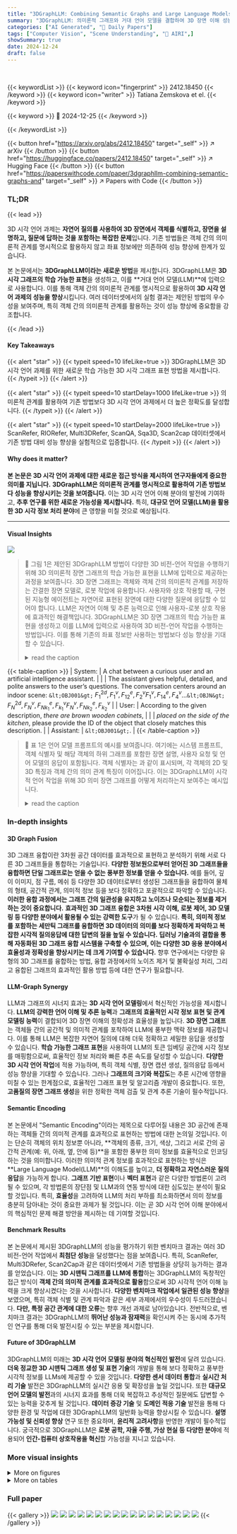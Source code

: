 ```yaml
---
title: "3DGraphLLM: Combining Semantic Graphs and Large Language Models for 3D Scene Understanding"
summary: "3DGraphLLM: 의미론적 그래프와 거대 언어 모델을 결합하여 3D 장면 이해 성능을 획기적으로 향상시킨 최첨단 연구!"
categories: ["AI Generated", "🤗 Daily Papers"]
tags: ["Computer Vision", "Scene Understanding", "🏢 AIRI",]
showSummary: true
date: 2024-12-24
draft: false
---
```


<br>

{{< keywordList >}}
{{< keyword icon="fingerprint" >}} 2412.18450 {{< /keyword >}}
{{< keyword icon="writer" >}} Tatiana Zemskova et el. {{< /keyword >}}
 
{{< keyword >}} 🤗 2024-12-25 {{< /keyword >}}
 
{{< /keywordList >}}

{{< button href="https://arxiv.org/abs/2412.18450" target="_self" >}}
↗ arXiv
{{< /button >}}
{{< button href="https://huggingface.co/papers/2412.18450" target="_self" >}}
↗ Hugging Face
{{< /button >}}
{{< button href="https://paperswithcode.com/paper/3dgraphllm-combining-semantic-graphs-and" target="_self" >}}
↗ Papers with Code
{{< /button >}}




### TL;DR


{{< lead >}}

3D 시각 언어 과제는 **자연어 질의를 사용하여 3D 장면에서 객체를 식별하고, 장면을 설명하고, 질문에 답하는 것을 포함하는 복잡한 문제**입니다. 기존 방법들은 객체 간의 의미론적 관계를 명시적으로 활용하지 않고 좌표 정보에만 의존하여 성능 향상에 한계가 있습니다.  



본 논문에서는 **3DGraphLLM이라는 새로운 방법**을 제시합니다. 3DGraphLLM은 **3D 시각 그래프의 학습 가능한 표현**을 생성하고, 이를 **거대 언어 모델(LLM)**에 입력으로 사용합니다.  이를 통해 객체 간의 의미론적 관계를 명시적으로 활용하여 **3D 시각 언어 과제의 성능을 향상**시킵니다. 여러 데이터셋에서의 실험 결과는 제안된 방법의 우수성을 보여주며, 특히 객체 간의 의미론적 관계를 활용하는 것이 성능 향상에 중요함을 강조합니다.

{{< /lead >}}


#### Key Takeaways

{{< alert "star" >}}
{{< typeit speed=10 lifeLike=true >}} 3DGraphLLM은 3D 시각 언어 과제를 위한 새로운 학습 가능한 3D 시각 그래프 표현 방법을 제시합니다. {{< /typeit >}}
{{< /alert >}}

{{< alert "star" >}}
{{< typeit speed=10 startDelay=1000 lifeLike=true >}} 의미론적 관계를 활용하여 기존 방법보다 3D 시각 언어 과제에서 더 높은 정확도를 달성합니다. {{< /typeit >}}
{{< /alert >}}

{{< alert "star" >}}
{{< typeit speed=10 startDelay=2000 lifeLike=true >}} ScanRefer, RIORefer, Multi3DRefer, ScanQA, Sqa3D, Scan2cap 데이터셋에서 기존 방법 대비 성능 향상을 실험적으로 입증합니다. {{< /typeit >}}
{{< /alert >}}

#### Why does it matter?
**본 논문은 3D 시각 언어 과제에 대한 새로운 접근 방식을 제시하여 연구자들에게 중요한 의미를 지닙니다.**  **3DGraphLLM은 의미론적 관계를 명시적으로 활용하여 기존 방법보다 성능을 향상시키는 것을 보여줍니다.** 이는 3D 시각 언어 이해 분야의 발전에 기여하고, **추후 연구를 위한 새로운 가능성을 제시합니다.** 특히, **대규모 언어 모델(LLM)을 활용한 3D 시각 정보 처리 분야**에 큰 영향을 미칠 것으로 예상됩니다.

------
#### Visual Insights



![](https://arxiv.org/html/2412.18450/x1.png)

> 🔼 그림 1은 제안된 3DGraphLLM 방법이 다양한 3D 비전-언어 작업을 수행하기 위해 3D 의미론적 장면 그래프의 학습 가능한 표현을 LLM에 입력으로 제공하는 과정을 보여줍니다.  3D 장면 그래프는 객체와 객체 간의 의미론적 관계를 저장하는 간결한 장면 모델로, 로봇 작업에 유용합니다. 사용자와 상호 작용할 때, 구현된 지능형 에이전트는 자연어로 표현된 장면에 대한 다양한 질문에 응답할 수 있어야 합니다. LLM은 자연어 이해 및 추론 능력으로 인해 사용자-로봇 상호 작용에 효과적인 해결책입니다.  3DGraphLLM은 3D 장면 그래프의 학습 가능한 표현을 생성하고 이를 LLM에 입력으로 사용하여 3D 비전-언어 작업을 수행하는 방법입니다. 이를 통해 기존의 좌표 정보만 사용하는 방법보다 성능 향상을 기대할 수 있습니다.
> <details>
> <summary>read the caption</summary>
> Figure 1: Proposed 3DGraphLLM approach leverages 3D semantic scene graph learnable representation supplied as input to an LLM to perform various 3D vision-language tasks.
> </details>





{{< table-caption >}}
| System: | A chat between a curious user and an artificial intelligence assistant. | 
|  | The assistant gives helpful, detailed, and polite answers to the user’s questions. The conversation centers around an indoor scene: `&lt;OBJ001&gt;`  $F_{1}^{2d},F_{1}^{v},F_{12}^{e},F_{2}^{v}F_{1}^{v},F_{14}^{e},F_{4}^{v}$…`&lt;OBJN&gt;` $F_{N}^{2d},F_{N}^{v},F_{Nk_{1}}^{e},F_{k_{1}}^{v}F_{N}^{v},F_{Nk_{2}}^{e},F_{k_{2}}^{v}$ | 
| User: | According to the given description, _there are brown wooden cabinets_, | 
|  | _placed on the side of the kitchen_, please provide the ID of the object that closely matches this description. | 
| Assistant: | `&lt;OBJ001&gt;`. | {{< /table-caption >}}

> 🔼 표 1은 언어 모델 프롬프트의 예시를 보여줍니다.  여기에는 시스템 프롬프트, 객체 식별자 및 해당 객체의 하위 그래프를 포함한 장면 설명, 사용자 요청 및 언어 모델의 응답이 포함됩니다.  객체 식별자는 <OBJ001>과 같이 표시되며, 각 객체의 2D 및 3D 특징과 객체 간의 의미 관계 특징이 이어집니다.  이는 3DGraphLLM이 시각적 언어 작업을 위해 3D 의미 장면 그래프를 어떻게 처리하는지 보여주는 예시입니다.
> <details>
> <summary>read the caption</summary>
> Table 1:  Example of prompt for the language model containing scene graph.
> </details>





### In-depth insights


#### 3D Graph Fusion
3D 그래프 융합이란 3차원 공간 데이터를 효과적으로 표현하고 분석하기 위해 서로 다른 3D 그래프들을 통합하는 기술입니다. **다양한 정보원으로부터 얻어진 3D 그래프들을 융합하면 단일 그래프로는 얻을 수 없는 풍부한 정보를 얻을 수 있습니다.** 예를 들어, 깊이 이미지, 점 구름, 메쉬 등 다양한 3D 데이터로부터 생성된 그래프들을 융합하여 물체의 형태, 공간적 관계, 의미적 정보 등을 보다 정확하고 포괄적으로 파악할 수 있습니다.  **이러한 융합 과정에서는 그래프 간의 일관성을 유지하고 노이즈나 모순되는 정보를 제거하는 것이 중요합니다.**  **효과적인 3D 그래프 융합은 3차원 시각 이해, 로봇 제어, 3D 모델링 등 다양한 분야에서 활용될 수 있는 강력한 도구**가 될 수 있습니다.  **특히, 의미적 정보를 포함하는 세만틱 그래프를 융합하면 3D 데이터의 의미를 보다 정확하게 파악하고 복잡한 시각적 질의응답에 대한 답변의 질을 높일 수 있습니다.**  **딥러닝 기술과의 결합을 통해 자동화된 3D 그래프 융합 시스템을 구축할 수 있으며, 이는 다양한 3D 응용 분야에서 효율성과 정확성을 향상시키는 데 크게 기여할 수 있습니다.**  향후 연구에서는 다양한 유형의 3D 그래프를 융합하는 방법, 융합 과정에서의 노이즈 제거 및 불확실성 처리, 그리고 융합된 그래프의 효과적인 활용 방법 등에 대한 연구가 필요합니다.

#### LLM-Graph Synergy
LLM과 그래프의 시너지 효과는 **3D 시각 언어 모델링**에서 혁신적인 가능성을 제시합니다.  **LLM의 강력한 언어 이해 및 추론 능력**과 **그래프의 효율적인 시각 정보 표현 및 관계 모델링 능력**이 결합되어 3D 장면 이해의 정확성과 효율성을 높입니다.  **3D 장면 그래프**는 객체들 간의 공간적 및 의미적 관계를 포착하여 LLM에 풍부한 맥락 정보를 제공합니다. 이를 통해 LLM은 복잡한 자연어 질의에 대해 더욱 정확하고 세밀한 응답을 생성할 수 있습니다.  **학습 가능한 그래프 표현**을 사용하여 LLM의 토큰 임베딩 공간에 시각 정보를 매핑함으로써, 효율적인 정보 처리와 빠른 추론 속도를 달성할 수 있습니다.  **다양한 3D 시각 언어 작업**에 적용 가능하며, 특히 객체 식별, 장면 캡션 생성, 질의응답 등에서 성능 향상을 기대할 수 있습니다.  그러나 **그래프의 크기와 복잡도**는 추론 시간에 영향을 미칠 수 있는 한계점으로, 효율적인 그래프 표현 및 알고리즘 개발이 중요합니다. 또한, **고품질의 장면 그래프 생성**을 위한 정확한 객체 검출 및 관계 추론 기술이 필수적입니다.

#### Semantic Encoding
본 논문에서 "Semantic Encoding"이라는 제목으로 다루어질 내용은 3D 공간에 존재하는 객체들 간의 의미적 관계를 효과적으로 표현하는 방법에 대한 논의일 것입니다.  이는 단순히 객체의 위치 정보뿐 아니라, **객체의 종류, 크기, 색상, 그리고 서로 간의 공간적 관계(예: 위, 아래, 옆, 안에 등)**을 포함한 풍부한 의미 정보를 효율적으로 인코딩하는 것을 의미합니다.  이러한 의미적 관계 정보를 효과적으로 표현하는 방식은 **Large Language Model(LLM)**의 이해도를 높이고, **더 정확하고 자연스러운 질의응답**을 가능하게 합니다.  **그래프 기반 표현**이나 **벡터 표현**과 같은 다양한 방법론이 고려될 수 있으며, 각 방법론의 장단점 및 LLM과의 연동 방식에 대한 심도있는 분석이 필요할 것입니다. 특히, **효율성**을 고려하여 LLM의 처리 부하를 최소화하면서 의미 정보를 충분히 담아내는 것이 중요한 과제가 될 것입니다.  이는 곧 3D 시각 언어 이해 분야에서의 핵심적인 문제 해결 방안을 제시하는 데 기여할 것입니다.

#### Benchmark Results
본 논문에서 제시된 3DGraphLLM의 성능을 평가하기 위한 벤치마크 결과는 여러 3D 비전-언어 작업에서 **최첨단 성능**을 달성했다는 점을 보여줍니다. 특히, ScanRefer, Multi3DRefer, Scan2Cap과 같은 데이터셋에서 기존 방법들을 상당히 능가하는 결과를 얻었습니다. 이는 **3D 시맨틱 그래프를 LLM에 통합**하는 3DGraphLLM의 독창적인 접근 방식이 **객체 간의 의미적 관계를 효과적으로 활용**함으로써 3D 시각적 언어 이해 능력을 크게 향상시켰다는 것을 시사합니다.  **다양한 벤치마크 작업에서 일관된 성능 향상**을 보였으며, 특히 객체 식별 및 관계 파악과 같은 세부 과제에서의 우수성이 두드러졌습니다.  **다만, 특정 공간 관계에 대한 오류**는 향후 개선 과제로 남아있습니다.  전반적으로, 벤치마크 결과는 3DGraphLLM의 **뛰어난 성능과 잠재력**을 확인시켜 주는 동시에 추가적인 연구를 통해 더욱 발전시킬 수 있는 부분을 제시합니다.

#### Future of 3DGraphLLM
3DGraphLLM의 미래는 **3D 시각 언어 모델링 분야의 혁신적인 발전**에 달려 있습니다.  **더욱 정교한 3D 시맨틱 그래프 생성 및 표현 기술**의 개발을 통해 보다 정확하고 풍부한 시각적 정보를 LLMs에 제공할 수 있을 것입니다.  **다양한 센서 데이터 통합**과 **실시간 처리 기술** 발전은 3DGraphLLM의 실시간 응용 및 확장성을 높일 것입니다.  또한 **대규모 언어 모델의 발전**과의 시너지 효과를 통해 더욱 복잡하고 추상적인 질문에도 답변할 수 있는 능력을 갖추게 될 것입니다.  **데이터 증강 기술** 및 **도메인 적응 기술** 발전을 통해 다양한 환경 및 작업에 대한 3DGraphLLM의 일반화 능력을 향상시킬 수 있습니다.  **설명 가능성 및 신뢰성 향상** 연구 또한 중요하며,  **윤리적 고려사항**을 반영한 개발이 필수적입니다.  궁극적으로 3DGraphLLM은 **로봇 공학, 자율 주행, 가상 현실 등 다양한 분야**에 적용되어 **인간-컴퓨터 상호작용을 혁신**할 가능성을 지니고 있습니다.


### More visual insights

<details>
<summary>More on figures
</summary>


![](https://arxiv.org/html/2412.18450/x2.png)

> 🔼 그림 2는 제안된 3DGraphLLM 접근 방식의 전체 아키텍처를 보여줍니다. 3DGraphLLM은 3D 객체 점 구름과 객체 간의 의미 관계에 대해 사전 훈련된 인코더를 활용합니다. 추출된 그래프 노드와 에지 특징을 사전 훈련된 LLM의 토큰 임베딩 공간에 매핑하기 위해 훈련 가능한 계층을 도입합니다. 장면 그래프는 LLM에 입력하기 위해 평평하게 처리되며, 각 객체는 k개의 가장 가까운 이웃의 서브그래프로 표현됩니다. 3D 비전-언어 작업에 LLM을 더 잘 적용하기 위해 새로운 객체 토큰을 LLM의 어휘에 추가하고 LoRA를 사용하여 미세 조정합니다.
> <details>
> <summary>read the caption</summary>
> Figure 2:  The overall architecture of our approach. 3DGraphLLM leverages pre-trained encoders for 3D object point clouds and semantic relationships between objects. We introduce trainable layers to map the extracted graph node and edge features into the token embedding space of a pre-trained LLM. The scene graph is flattened for input into the LLM, with each object represented by a subgraph of its k nearest neighbors. To further adapt the LLM to 3D vision-language tasks, we add new object tokens to the LLM’s vocabulary and fine-tune it using LoRa.
> </details>



![](https://arxiv.org/html/2412.18450/x3.png)

> 🔼 그림 3은 ScanRefer 데이터셋에서 3DGraphLLM의 성능을 보여주는 정성적 예시입니다. 각 질의어에 대해 ScanNet 데이터셋의 RGB 이미지와 RGB 포인트 클라우드 시각화를 함께 제공합니다. 포인트 클라우드에서 녹색 점은 3DGraphLLM이 질의어의 객체에 해당한다고 식별한 점을 나타내고, 녹색 상자는 질의어에 대한 실제 바운딩 박스(GT 박스)를 강조 표시합니다.
> <details>
> <summary>read the caption</summary>
> Figure 3:  Qualitative examples of 3DGraphLLM performance on the ScanRefer dataset. For each query, we provide an RGB image from the ScanNet dataset showing the selected object, along with a visualization of the RGB point cloud. In the point cloud, green points indicate the points that 3DGraphLLM identified as corresponding to the object from the text query, while the green box highlights the ground truth (GT) box for the query.
> </details>



![](https://arxiv.org/html/2412.18450/x4.png)

> 🔼 그림 4는 ScanNet 훈련 세트 내에서 GT(Ground Truth) 장면 분할 및 Mask3D 장면 분할을 기반으로 두 개의 가장 가까운 이웃(NN)에 대한 Uni3D 객체 특징과 VL-SAT 의미적 가장자리 특징을 비교한 것입니다. 왼쪽 패널은 GT 포인트 클라우드와 Mask3D 포인트 클라우드에 대해 Uni3D 객체 특징이 상대적으로 가깝다는 것을 보여줍니다. 가운데 패널은 VL-SAT 특징을 생성하기 위해 NN을 선택하는 표준 접근 방식을 사용하면 Mask3D 포인트 클라우드 쌍의 특징이 GT 포인트 클라우드의 특징과 크게 다르다는 것을 보여줍니다. 오른쪽 패널은 NN을 선택하기 위해 최소 이웃 거리 필터를 적용하면 Mask3D 인스턴스 분할에서 가져온 객체 쌍의 VL-SAT 특징이 GT 인스턴스 분할에서 가져온 객체 쌍의 특징과 더욱 일치한다는 것을 보여줍니다.
> <details>
> <summary>read the caption</summary>
> Figure 4:  Comparison of Uni3D object features and VL-SAT semantic edge features for the two nearest neighbors (NNs) based on ground-truth (GT) scene segmentation and Mask3D scene segmentation within the ScanNet training set.  Left: Uni3D object features are relatively close for GT point clouds and Mask3D point clouds. Center: using the standard approach for selecting NNs to generate VL-SAT features, the features for pairs of Mask3D point clouds differ significantly from those of GT point clouds. Right: after applying a minimum neighbor distance filter for selecting NNs, the VL-SAT features for object pairs from Mask3D instance segmentation align more closely with those from GT instance segmentation.
> </details>



![](https://arxiv.org/html/2412.18450/extracted/6093446/nn_ablation.png)

> 🔼 그림 5는 객체 부분 그래프에서 가장 가까운 이웃의 수에 따른 추론 속도와 시각적 근거 정확도의 관계를 보여줍니다. 이 실험에서는 GT 인스턴스 분할과 함께 RioRefer 데이터 세트를 사용합니다. 보다 자세히 설명하자면, 객체의 표현에 사용되는 가장 가까운 이웃의 수를 변화시키면서 추론 시간과 시각적 접지(visual grounding) 성능에 어떤 영향을 미치는지 보여주는 그래프입니다.  x축은 가장 가까운 이웃의 수이고, y축은 추론 시간(msec)과 정확도(Accuracy@0.5)를 나타냅니다. RioRefer 데이터셋과 GT 인스턴스 세분화를 사용한 실험 결과를 보여줍니다.
> <details>
> <summary>read the caption</summary>
> Figure 5:  Dependence of inference speed and visual grounding accuracy on the number of nearest neighbors in the object subgraph. This experiment utilizes the RioRefer dataset along with GT instance segmentation.
> </details>



![](https://arxiv.org/html/2412.18450/x5.png)

> 🔼 그림 6은 3DGraphLLM이 공간적 관계를 다룰 때 발생하는 일반적인 오류 사례를 보여줍니다. 왼쪽 그림은 ScanQA 데이터셋에서 3DGraphLLM이 관찰자를 기준으로 앞뒤, 좌우 방향을 잘못 식별한 경우를 보여줍니다. 오른쪽 그림은 ScanRefer 데이터셋에서 3DGraphLLM이 좌우를 혼동한 경우를 보여줍니다. 정답 객체는 녹색으로 강조 표시되고 3DGraphLLM의 예측 결과는 빨간색으로 강조 표시됩니다.
> <details>
> <summary>read the caption</summary>
> Figure 6:  Common failure cases of 3DGraphLLM related to spatial relationships. Left: In the ScanQA dataset, 3DGraphLLM incorrectly identifies the front/back and left.right directions relative to the observer. Right: In the ScanRefer dataset, 3DGraphLLM confuses left and right. The GT object is highlighted in green, and the 3DGraphLLM prediction is highlighted in red.
> </details>



![](https://arxiv.org/html/2412.18450/x6.png)

> 🔼 그림 7은 3DGraphLLM이 방과 물체에 대한 기능적 질문에 답하는 능력을 보여줍니다. 왼쪽은 3DGraphLLM이 방의 기능적 속성과 방 유형에 대한 질문에 답할 수 있음을 보여줍니다. 오른쪽은 3DGraphLLM이 방에 있는 물체의 기능적 속성에 대한 질문에 답할 수 있음을 보여줍니다.  즉, 그림은 훈련 데이터셋에 없는 유형의 질문에 대해서도 3DGraphLLM이 상식적인 지식을 활용할 수 있음을 시각적으로 보여주는 예시입니다.
> <details>
> <summary>read the caption</summary>
> Figure 7:  Functional queries about the room and objects to the 3DGraphLLM. Left: 3DGraphLLM is capable of answering questions about functional properties of the room and its room type. Right: 3DGraphLLM is capable of answering questions about the functional properties of objects in a room.
> </details>



</details>




<details>
<summary>More on tables
</summary>


{{< table-caption >}}
| Methods | ScanRefer | ScanRefer | ScanRefer | Multi3DRefer | Multi3DRefer | ScanQA | ScanQA | Sqa3D | Scan2Cap | Scan2Cap |
|---|---|---|---|---|---|---|---|---|---|---|
|  | A@0.25↑ | A@0.5↑ | F1@0.25↑ | F1@0.5↑ | C↑ | B-4↑ | EM↑ | C@0.5↑ | B-4@0.5↑ |  |
| ***Expert models*** |  |  |  |  |  |  |  |  |  |  |
| ScanRefer (Chen et al., 2020) | 37.3 | 24.3 |  |  | - | - | - | - | - | - |
| MVT (Huang et al., 2022) | 40.8 | 33.3 | - | - | - | - | - | - | - | - |
| 3DVG-Trans (Zhao et al., 2021) | 45.9 | 34.5 | - | - | - | - | - | - | - | - |
| ViL3DRel (Chen et al., 2022) | 47.9 | 37.7 | - | - | - | - | - | - | - | - |
| M3DRef-CLIP (Zhang et al., 2023) | 51.9 | 44.7 | 42.8 | 38.4 | - | - | - | - | - | - |
| Scan2Cap (Chen et al., 2021) | - | - | - | - | - | - | - | 35.2 | 22.4 |  |
| ScanQA (Azuma et al., 2022) | - | - | - | - | 64.9 | 10.1 | - | - | - | - |
| Sqa3D (Ma et al., 2022) | - | - | - | - | - | - | 47.2 | - | - | - |
| 3D-VisTA (Zhu et al., 2023) | 50.6 | 45.8 | - | - | 72.9 | 13.1 | 48.5 | 66.9 | 34.0 |  |
| BUTD-DETR (Jain et al., 2022) | 52.2 | 39.8 | - | - | - | - | - | - | - | - |
| PQ3D (Zhu et al., 2025) | - | 51.2 | - | - | 50.1 | 87.8 | - | 47.1 | 80.3 | 36.0 |
| ***LLM-based models*** |  |  |  |  |  |  |  |  |  |  |
| ZSVG3D (Yuan et al., 2024) | 36.4 | 32.7 |  |  | - | - | - | - | - | - |
| 3D-LLM(Flamingo) (Hong et al., 2023b) | 21.2 | - | - | - | 59.2 | 7.2 | - | - | - | - |
| 3D-LLM(BLIP2-flant5) (Hong et al., 2023b) | 30.3 | - | - | - | 69.4 | 12.0 | - | - | - | - |
| Chat-3D v2 (Huang et al., 2023) | 35.9 | 30.4 | - | - | 77.1 | 7.3 | - | - | - | - |
| Scene-LLM (Fu et al., 2024) | - | - |  | - | 80.0 | 12.0 | 54.2 | - | - | - |
| LL3DA (Chen et al., 2023) | - | - | - | - | 76.8 | 13.5 | - | 65.2 | 36.8 |  |
| Grounded 3D-LLM (Chen et al., 2024) | 47.9 | 44.1 | 45.2 | 40.6 | 72.7 | 13.4 | - | 70.6 | 35.5 |  |
| Chat-Scene (Huang et al., 2024) | 55.5 | 50.2 | 57.1 | 52.4 | 87.7 | 14.3 | 54.6 | 77.1 | 36.3 |  |
| 3DGraphLLM Vicuna-1.5 (ours) | 57.0 | 51.3 | 60.1 | 55.4 | 87.6 | 12.1 | 53.1 | 81.2 | 36.3 |  |
| 3DGraphLLM LLAMA3-8B (ours) | 60.2 | 54.6 | 63.0 | 58.2 | 83.1 | 12.5 | 55.2 | 82.9 | 37.8 | {{< /table-caption >}}
> 🔼 표 2는 3D 시각-언어 과제에 대한 최첨단 기법들과 3DGraphLLM의 성능 비교를 보여줍니다.  '전문가 모델'은 서로 다른 3D 시각-언어 과제를 처리하기 위해 특수화된 헤드를 사용하는 반면, 3DGraphLLM을 포함한 'LLM 기반 모델'은 생성 모델에 대한 다양한 사용자 질문으로 서로 다른 과제를 처리합니다.  이 표는 다양한 3D 시각-언어 과제(ScanRefer, Multi3DRefer, ScanQA, Sqa3D, Scan2Cap)에 대한 정량적 결과를 보여주며, 각 과제에 대한 여러 평가 지표(Acc@0.25, Acc@0.5, F1@0.25, F1@0.5, CIDEr, BLEU-4, EM, CIDEr@0.5, BLEU-4@0.5)가 포함되어 있습니다.  CIDEr은 CIDEr 지표를 나타냅니다.
> <details>
> <summary>read the caption</summary>
> Table 2:  Performance comparison of 3DGraphLLM with state-of-the-art approaches for 3D vision-language tasks. 'Expert models' use specialized heads to deal with different 3D vision-language tasks. Our approach falls into the category of 'LLM-based models' that consider different tasks as different user queries to a generative model. C denotes the CIDEr metric.
> </details>

{{< table-caption >}}
| Methods | Pre-train | of edges | ScanRefer Acc@0.5↑ | ScanRefer F1@0.5↑ | Multi3DRefer C↑ | Multi3DRefer B-4↑ | ScanQA EM↑ | Sqa3D C@0.5↑ | Scan2Cap B-4@0.5↑ |
|---|---|---|---|---|---|---|---|---|---| 
| 3DGraphLLM-0 Vicuna1.5 | ✗ | 0 | 50.2 | 52.4 | 87.7 | 14.3 | 54.6 | 77.1 | 36.3 |
| 3DGraphLLM-2 Vicuna1.5 | ✗ | 2 | 50.1 | 52.7 | 92.2 | 15.5 | 54.7 | 80.4 | 36.9 |
| **3DGraphLLM-2 Vicuna1.5** | ✓ | **2** | **51.3** | **55.4** | 87.6 | 12.1 | 53.1 | **81.2** | **36.3** |
| 3DGraphLLM-0 LLAMA3-8B | ✗ | 0 | 52.0 | 55.1 | 84.0 | 15.8 | 53.8 | 80.0 | 37.5 |
| 3DGraphLLM-2 LLLAMA3-8B | ✗ | 2 | 54.3 | 57.3 | **87.4** | 14.9 | 54.5 | **85.6** | **39.6** |
| **3DGraphLLM-2 LLLAMA3-8B** | ✓ | **2** | **54.6** | **58.2** | 83.1 | 12.5 | **55.2** | 82.9 | 37.8 |{{< /table-caption >}}
> 🔼 표 3은 3DGraphLLM 모델에서 의미 관계(semantic edges)의 역할과 학습 과정(training pipeline)에 대한 ablation study 결과를 보여줍니다.  구체적으로, 의미 관계를 사용하지 않는 경우(0개의 edge)와 2개의 edge를 사용하는 경우를 비교 분석하여 성능 변화를 측정했습니다.  여러 가지 3D 비전-언어 작업(ScanRefer, Multi3DRefer, ScanQA, Sqa3D, Scan2Cap)에 대한 성능 지표(Acc@0.5, F1@0.5, CIDEr, BLEU-4, EM, C@0.5, B-4@0.5)가 제시되어 있으며, 사전 학습(Pre-train) 여부에 따른 결과도 함께 제시되어 있습니다. CIDEr는 CIDEr metric을 나타냅니다.
> <details>
> <summary>read the caption</summary>
> Table 3: Ablation study on semantic edges role and training pipeline. C denotes the CIDEr metric.
> </details>

{{< table-caption >}}
| Methods | Instance segmentation | Number of edges | Minimal distance, cm | Acc@0.25↑ | Acc@0.5↑ |
|---|---|---|---|---|---| 
| 3DGraphLLM-0 | GT | 0 | - | 48.9 | 48.9 |
| **3DGraphLLM-2** | **GT** | **2** | 0 | **54.4(+5.6%)** | **54.4(+5.6%)** |
| 3DGraphLLM-0 | Mask3D | 0 | - | 46.0 | 34.2 |
| 3DGraphLLM-2 | Mask3D | 2 | 0 | 47.3(+1.3%) | 35.6(+1.4%) |
| 3DGraphLLM-2 | Mask3D | 2 | 1 | 48.0(+2.0%) | 36.2(+2.0%) |
| **3DGraphLLM-2** | **Mask3D (+ NMS)** | **2** | **1** | **48.1(+2.1%)** | **36.5(+2.3%)** |
| 3DGraphLLM-0 | OneFormer3D | 0 | - | 45.4 | 34.5 |
| 3DGraphLLM-2 | OneFormer3D | 2 | 0 | 47.1(+1.7%) | 35.7(+1.2%) |
| **3DGraphLLM-2** | **OneFormer3D (+NMS)** | **2** | **1** | **47.5(+2.1%)** | **36.1(+1.6%)** |{{< /table-caption >}}
> 🔼 표 4는 인스턴스 분할의 질에 따라 의미 관계 에지의 역할에 대한 추가 연구 결과를 보여줍니다.  즉, 정확한 객체 분할 결과(GT)를 사용했을 때와, Mask3D 및 OneFormer3D 모델을 사용하여 예측된 객체 분할 결과를 사용했을 때의 성능 차이를 비교 분석합니다.  여기서, 의미 관계 에지의 수와 최소 거리 필터의 적용 여부에 따른 성능 변화를 다양한 지표(ScanRefer의 Acc@0.25, Acc@0.5, Multi3DRefer의 F1@0.25, F1@0.5)로 측정하여, 의미 관계 에지와 정확한 객체 분할의 중요성을 보여줍니다.  특히, 최소 거리 필터를 적용함으로써 잡음이 많은 예측 객체 분할 결과에서도 성능 향상을 얻을 수 있음을 보여줍니다.
> <details>
> <summary>read the caption</summary>
> Table 4: Ablation study on semantic edges role depending on quality of instance segmentation.
> </details>

{{< table-caption >}}
| Methods | Edge Number | Spatial relation | Acc@0.5↑ |
|---|---|---|---|
| 3DGraphLLM | 0 | ✓ | 42.6 |
| 3DGraphLLM | 2 | ✓ | 48.9(+6.3%) |
| 3DGraphLLM | 2 | ✗ | **50.1(+7.5%)** |{{< /table-caption >}}
> 🔼 이 표는 RioRefer 데이터셋(GT 인스턴스 분할)에서 공간 관계 모듈에 대한 추가 연구 결과를 보여줍니다.  구체적으로, GT 인스턴스 분할을 사용하여 3DGraphLLM 모델의 성능에 공간 관계 정보를 추가했을 때의 영향을 분석합니다.  모델에 공간 관계 정보를 추가하지 않은 경우(Edge Number 0)와 2개의 가장 가까운 이웃을 고려한 경우(Edge Number 2)의 정확도(Acc@0.5)를 비교하여 공간 관계 정보의 중요성을 보여줍니다.  또한, 공간 관계 정보를 추가하는 방식에 따라 성능 차이가 발생하는지 확인하기 위해 여러 실험을 진행했습니다.
> <details>
> <summary>read the caption</summary>
> Table 5: Ablation study on spatial relation module on RioRefer dataset (GT Instance segmentation).
> </details>

</details>




### Full paper

{{< gallery >}}
<img src="paper_images/1.png" class="grid-w50 md:grid-w33 xl:grid-w25" />
<img src="paper_images/2.png" class="grid-w50 md:grid-w33 xl:grid-w25" />
<img src="paper_images/3.png" class="grid-w50 md:grid-w33 xl:grid-w25" />
<img src="paper_images/4.png" class="grid-w50 md:grid-w33 xl:grid-w25" />
<img src="paper_images/5.png" class="grid-w50 md:grid-w33 xl:grid-w25" />
<img src="paper_images/6.png" class="grid-w50 md:grid-w33 xl:grid-w25" />
<img src="paper_images/7.png" class="grid-w50 md:grid-w33 xl:grid-w25" />
<img src="paper_images/8.png" class="grid-w50 md:grid-w33 xl:grid-w25" />
<img src="paper_images/9.png" class="grid-w50 md:grid-w33 xl:grid-w25" />
<img src="paper_images/10.png" class="grid-w50 md:grid-w33 xl:grid-w25" />
<img src="paper_images/11.png" class="grid-w50 md:grid-w33 xl:grid-w25" />
<img src="paper_images/12.png" class="grid-w50 md:grid-w33 xl:grid-w25" />
<img src="paper_images/13.png" class="grid-w50 md:grid-w33 xl:grid-w25" />
<img src="paper_images/14.png" class="grid-w50 md:grid-w33 xl:grid-w25" />
<img src="paper_images/15.png" class="grid-w50 md:grid-w33 xl:grid-w25" />
<img src="paper_images/16.png" class="grid-w50 md:grid-w33 xl:grid-w25" />
<img src="paper_images/17.png" class="grid-w50 md:grid-w33 xl:grid-w25" />
{{< /gallery >}}